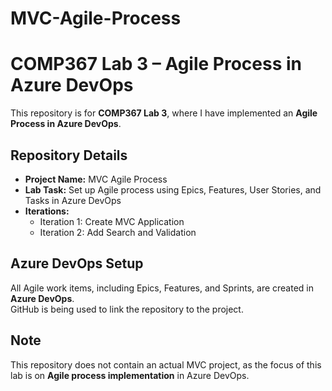 # MVC-Agile-Process

# COMP367 Lab 3 – Agile Process in Azure DevOps

This repository is for **COMP367 Lab 3**, where I have implemented an **Agile Process in Azure DevOps**.  

## Repository Details
- **Project Name:** MVC Agile Process  
- **Lab Task:** Set up Agile process using Epics, Features, User Stories, and Tasks in Azure DevOps  
- **Iterations:** 
  - Iteration 1: Create MVC Application  
  - Iteration 2: Add Search and Validation  

## Azure DevOps Setup
All Agile work items, including Epics, Features, and Sprints, are created in **Azure DevOps**.  
GitHub is being used to link the repository to the project.

## Note
This repository does not contain an actual MVC project, as the focus of this lab is on **Agile process implementation** in Azure DevOps.

